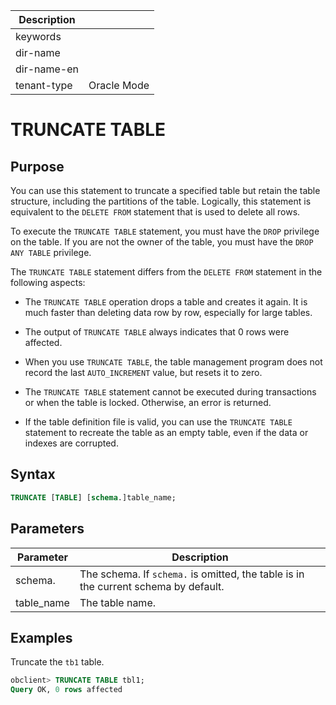 | Description   |                 |
|---------------|-----------------|
| keywords      |                 |
| dir-name      |                 |
| dir-name-en   |                 |
| tenant-type   | Oracle Mode     |

# TRUNCATE TABLE

## Purpose

You can use this statement to truncate a specified table but retain the table structure, including the partitions of the table. Logically, this statement is equivalent to the `DELETE FROM` statement that is used to delete all rows.

To execute the `TRUNCATE TABLE` statement, you must have the `DROP` privilege on the table. If you are not the owner of the table, you must have the `DROP ANY TABLE` privilege.

The `TRUNCATE TABLE` statement differs from the `DELETE FROM` statement in the following aspects:

* The `TRUNCATE TABLE` operation drops a table and creates it again. It is much faster than deleting data row by row, especially for large tables.

* The output of `TRUNCATE TABLE` always indicates that 0 rows were affected.

* When you use `TRUNCATE TABLE`, the table management program does not record the last `AUTO_INCREMENT` value, but resets it to zero.

* The `TRUNCATE TABLE` statement cannot be executed during transactions or when the table is locked. Otherwise, an error is returned.

* If the table definition file is valid, you can use the `TRUNCATE TABLE` statement to recreate the table as an empty table, even if the data or indexes are corrupted.

## Syntax

```sql
TRUNCATE [TABLE] [schema.]table_name;
```

## Parameters

| Parameter | Description |
|------------|--------------------------------------------|
| schema. | The schema. If `schema.` is omitted, the table is in the current schema by default.  |
| table_name | The table name.  |

## Examples

Truncate the `tb1` table.

```sql
obclient> TRUNCATE TABLE tbl1;
Query OK, 0 rows affected
```
